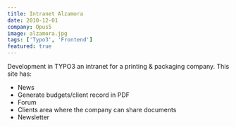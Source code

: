 ```yaml
---
title: Intranet Alzamora
date: 2010-12-01
company: Opus5
image: alzamora.jpg
tags: ['Typo3', 'Frontend']
featured: true
---
```


Development in TYPO3 an intranet for a printing & packaging company. This site has:

* News
* Generate budgets/client record in PDF
* Forum
* Clients area where the company can share documents
* Newsletter
